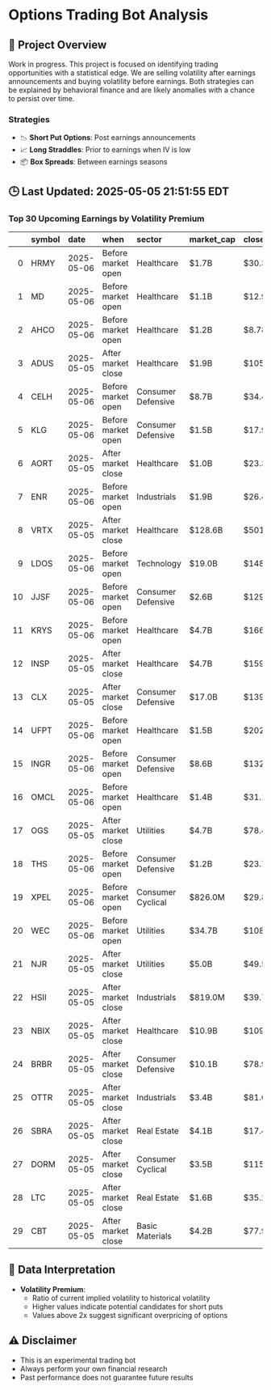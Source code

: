 # Options Trading Bot Analysis

## 🚀 Project Overview
Work in progress. This project is focused on identifying trading opportunities with a statistical edge.
We are selling volatility after earnings announcements and buying volatility before earnings.
Both strategies can be explained by behavioral finance and are likely anomalies with a chance to persist over time.

### Strategies
- 📉 **Short Put Options**: Post earnings announcements
- 📈 **Long Straddles**: Prior to earnings when IV is low
- 📦 **Box Spreads**: Between earnings seasons

## 🕒 Last Updated: 2025-05-05 21:51:55 EDT

### Top 30 Upcoming Earnings by Volatility Premium

|    | symbol   | date       | when               | sector             | market_cap   | close   | hv_current   | iv_current   | vol_premium   |
|---:|:---------|:-----------|:-------------------|:-------------------|:-------------|:--------|:-------------|:-------------|:--------------|
|  0 | HRMY     | 2025-05-06 | Before market open | Healthcare         | $1.7B        | $30.32  | 34.45%       | 71.43%       | 2.07x         |
|  1 | MD       | 2025-05-06 | Before market open | Healthcare         | $1.1B        | $12.94  | 45.01%       | 78.54%       | 1.74x         |
|  2 | AHCO     | 2025-05-06 | Before market open | Healthcare         | $1.2B        | $8.78   | 61.46%       | 90.88%       | 1.48x         |
|  3 | ADUS     | 2025-05-05 | After market close | Healthcare         | $1.9B        | $105.00 | 29.69%       | 43.34%       | 1.46x         |
|  4 | CELH     | 2025-05-06 | Before market open | Consumer Defensive | $8.7B        | $34.46  | 50.54%       | 73.30%       | 1.45x         |
|  5 | KLG      | 2025-05-06 | Before market open | Consumer Defensive | $1.5B        | $17.93  | 36.74%       | 52.66%       | 1.43x         |
|  6 | AORT     | 2025-05-05 | After market close | Healthcare         | $1.0B        | $23.33  | 35.50%       | 49.79%       | 1.40x         |
|  7 | ENR      | 2025-05-06 | Before market open | Industrials        | $1.9B        | $26.44  | 30.04%       | 40.21%       | 1.34x         |
|  8 | VRTX     | 2025-05-05 | After market close | Healthcare         | $128.6B      | $501.15 | 23.87%       | 31.64%       | 1.33x         |
|  9 | LDOS     | 2025-05-06 | Before market open | Technology         | $19.0B       | $148.79 | 30.29%       | 39.97%       | 1.32x         |
| 10 | JJSF     | 2025-05-06 | Before market open | Consumer Defensive | $2.6B        | $129.28 | 28.87%       | 37.69%       | 1.31x         |
| 11 | KRYS     | 2025-05-06 | Before market open | Healthcare         | $4.7B        | $166.16 | 44.55%       | 57.64%       | 1.29x         |
| 12 | INSP     | 2025-05-05 | After market close | Healthcare         | $4.7B        | $159.81 | 56.13%       | 72.39%       | 1.29x         |
| 13 | CLX      | 2025-05-05 | After market close | Consumer Defensive | $17.0B       | $139.08 | 25.36%       | 31.93%       | 1.26x         |
| 14 | UFPT     | 2025-05-06 | Before market open | Healthcare         | $1.5B        | $202.21 | 56.55%       | 70.25%       | 1.24x         |
| 15 | INGR     | 2025-05-06 | Before market open | Consumer Defensive | $8.6B        | $132.44 | 26.97%       | 33.48%       | 1.24x         |
| 16 | OMCL     | 2025-05-06 | Before market open | Healthcare         | $1.4B        | $31.16  | 40.14%       | 49.49%       | 1.23x         |
| 17 | OGS      | 2025-05-05 | After market close | Utilities          | $4.7B        | $78.44  | 20.62%       | 25.17%       | 1.22x         |
| 18 | THS      | 2025-05-06 | Before market open | Consumer Defensive | $1.2B        | $23.72  | 49.72%       | 59.16%       | 1.19x         |
| 19 | XPEL     | 2025-05-06 | Before market open | Consumer Cyclical  | $826.0M      | $29.87  | 63.93%       | 75.74%       | 1.18x         |
| 20 | WEC      | 2025-05-06 | Before market open | Utilities          | $34.7B       | $108.62 | 19.35%       | 22.56%       | 1.17x         |
| 21 | NJR      | 2025-05-05 | After market close | Utilities          | $5.0B        | $49.52  | 19.86%       | 22.92%       | 1.15x         |
| 22 | HSII     | 2025-05-05 | After market close | Industrials        | $819.0M      | $39.71  | 39.28%       | 44.91%       | 1.14x         |
| 23 | NBIX     | 2025-05-05 | After market close | Healthcare         | $10.9B       | $109.68 | 52.28%       | 58.29%       | 1.11x         |
| 24 | BRBR     | 2025-05-05 | After market close | Consumer Defensive | $10.1B       | $78.92  | 37.71%       | 41.53%       | 1.10x         |
| 25 | OTTR     | 2025-05-05 | After market close | Industrials        | $3.4B        | $81.02  | 26.72%       | 29.38%       | 1.10x         |
| 26 | SBRA     | 2025-05-05 | After market close | Real Estate        | $4.1B        | $17.42  | 25.12%       | 27.47%       | 1.09x         |
| 27 | DORM     | 2025-05-05 | After market close | Consumer Cyclical  | $3.5B        | $115.27 | 37.43%       | 40.71%       | 1.09x         |
| 28 | LTC      | 2025-05-05 | After market close | Real Estate        | $1.6B        | $35.25  | 21.02%       | 22.42%       | 1.07x         |
| 29 | CBT      | 2025-05-05 | After market close | Basic Materials    | $4.2B        | $77.99  | 37.63%       | 39.92%       | 1.06x         |

## 📝 Data Interpretation

- **Volatility Premium**: 
  - Ratio of current implied volatility to historical volatility
  - Higher values indicate potential candidates for short puts
  - Values above 2x suggest significant overpricing of options

## ⚠️ Disclaimer
- This is an experimental trading bot
- Always perform your own financial research
- Past performance does not guarantee future results
